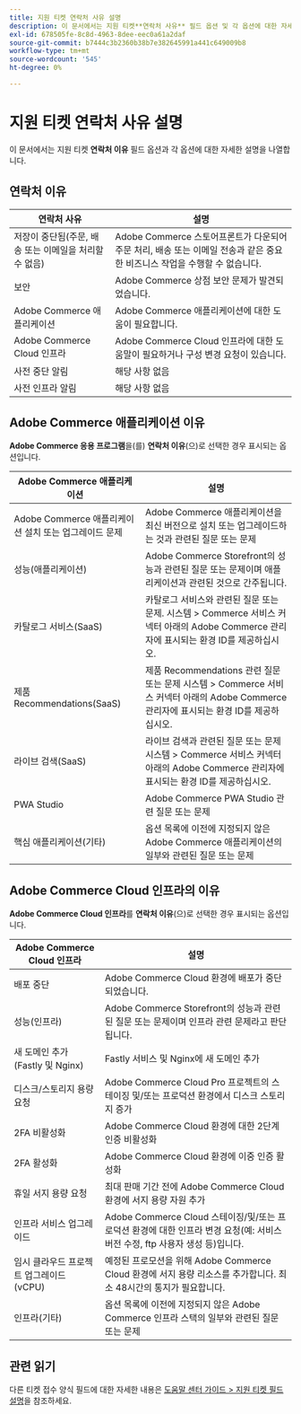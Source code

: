 ```yaml
---
title: 지원 티켓 연락처 사유 설명
description: 이 문서에서는 지원 티켓**연락처 사유** 필드 옵션 및 각 옵션에 대한 자세한 설명을 나열합니다.
exl-id: 678505fe-8c8d-4963-8dee-eec0a61a2daf
source-git-commit: b7444c3b2360b38b7e382645991a441c649009b8
workflow-type: tm+mt
source-wordcount: '545'
ht-degree: 0%

---
```


# 지원 티켓 연락처 사유 설명

이 문서에서는 지원 티켓 **연락처 이유** 필드 옵션과 각 옵션에 대한 자세한 설명을 나열합니다.

## 연락처 이유

<table class="tg">
<thead>
  <tr>
    <th><span style="font-weight:bold;font-style:normal">연락처 사유</span></th>
    <th><span style="font-weight:700;font-style:normal">설명</span></th>
  </tr>
</thead>
<tbody>
  <tr>
    <td>저장이 중단됨(주문, 배송 또는 이메일을 처리할 수 없음)</td>
    <td>Adobe Commerce 스토어프론트가 다운되어 주문 처리, 배송 또는 이메일 전송과 같은 중요한 비즈니스 작업을 수행할 수 없습니다.</td>
  </tr>
  <tr>
    <td>보안</td>
    <td>Adobe Commerce 상점 보안 문제가 발견되었습니다.</td>
  </tr>
  <tr>
    <td>Adobe Commerce 애플리케이션</td>
    <td>Adobe Commerce 애플리케이션에 대한 도움이 필요합니다.</td>
  </tr>
  <tr>
    <td>Adobe Commerce Cloud 인프라</td>
    <td>Adobe Commerce Cloud 인프라에 대한 도움말이 필요하거나 구성 변경 요청이 있습니다.</td>
  </tr>
  <tr>
    <td>사전 중단 알림</td>
    <td>해당 사항 없음</td>
  </tr>
  <tr>
    <td>사전 인프라 알림</td>
    <td>해당 사항 없음</td>
  </tr>
</tbody>
</table>

## Adobe Commerce 애플리케이션 이유

**Adobe Commerce 응용 프로그램**&#x200B;을(를) **연락처 이유**(으)로 선택한 경우 표시되는 옵션입니다.

<table class="tg">
<thead>
  <tr>
    <th><span style="font-weight:bold;font-style:normal">Adobe Commerce 애플리케이션</span></th>
    <th><span style="font-weight:700;font-style:normal">설명</span></th>
  </tr>
</thead>
<tbody>
  <tr>
    <td>Adobe Commerce 애플리케이션 설치 또는 업그레이드 문제</td>
    <td>Adobe Commerce 애플리케이션을 최신 버전으로 설치 또는 업그레이드하는 것과 관련된 질문 또는 문제</td>
  </tr>
  <tr>
    <td>성능(애플리케이션)</td>
    <td>Adobe Commerce Storefront의 성능과 관련된 질문 또는 문제이며 애플리케이션과 관련된 것으로 간주됩니다.</td>
  </tr>
  <tr>
    <td>카탈로그 서비스(SaaS)</td>
    <td>카탈로그 서비스와 관련된 질문 또는 문제.  시스템 &gt; Commerce 서비스 커넥터 아래의 Adobe Commerce 관리자에 표시되는 환경 ID를 제공하십시오.</td>
  </tr>
  <tr>
    <td>제품 Recommendations(SaaS)</td>
    <td>제품 Recommendations 관련 질문 또는 문제 시스템 &gt; Commerce 서비스 커넥터 아래의 Adobe Commerce 관리자에 표시되는 환경 ID를 제공하십시오.</td>
  </tr>
  <tr>
    <td>라이브 검색(SaaS)</td>
    <td>라이브 검색과 관련된 질문 또는 문제 시스템 &gt; Commerce 서비스 커넥터 아래의 Adobe Commerce 관리자에 표시되는 환경 ID를 제공하십시오.</td>
  </tr>
  <tr>
    <td>PWA Studio</td>
    <td>Adobe Commerce PWA Studio 관련 질문 또는 문제</td>
  </tr>
  <tr>
    <td>핵심 애플리케이션(기타)</td>
    <td>옵션 목록에 이전에 지정되지 않은 Adobe Commerce 애플리케이션의 일부와 관련된 질문 또는 문제</td>
  </tr>
</tbody>
</table>

## Adobe Commerce Cloud 인프라의 이유

**Adobe Commerce Cloud 인프라**&#x200B;를 **연락처 이유**(으)로 선택한 경우 표시되는 옵션입니다.

<table class="tg">
<thead>
  <tr>
    <th><span style="font-weight:bold;font-style:normal">Adobe Commerce Cloud 인프라</span></th>
    <th><span style="font-weight:700;font-style:normal">설명</span></th>
  </tr>
</thead>
<tbody>
  <tr>
    <td>배포 중단</td>
    <td>Adobe Commerce Cloud 환경에 배포가 중단되었습니다.</td>
  </tr>
  <tr>
    <td>성능(인프라)</td>
    <td>Adobe Commerce Storefront의 성능과 관련된 질문 또는 문제이며 인프라 관련 문제라고 판단됩니다.</td>
  </tr>
  <tr>
    <td>새 도메인 추가(Fastly 및 Nginx)</td>
    <td>Fastly 서비스 및 Nginx에 새 도메인 추가</td>
  </tr>
  <tr>
    <td>디스크/스토리지 용량 요청</td>
    <td>Adobe Commerce Cloud Pro 프로젝트의 스테이징 및/또는 프로덕션 환경에서 디스크 스토리지 증가</td>
  </tr>
  <tr>
    <td>2FA 비활성화</td>
    <td>Adobe Commerce Cloud 환경에 대한 2단계 인증 비활성화</td>
  </tr>
  <tr>
    <td>2FA 활성화</td>
    <td>Adobe Commerce Cloud 환경에 이중 인증 활성화</td>
  </tr>
  <tr>
    <td>휴일 서지 용량 요청</td>
    <td>최대 판매 기간 전에 Adobe Commerce Cloud 환경에 서지 용량 자원 추가</td>
  </tr>
  <tr>
    <td>인프라 서비스 업그레이드</td>
    <td>Adobe Commerce Cloud 스테이징/및/또는 프로덕션 환경에 대한 인프라 변경 요청(예: 서비스 버전 수정, ftp 사용자 생성 등)입니다.</td>
  </tr>
  <tr>
    <td>임시 클라우드 프로젝트 업그레이드(vCPU)</td>
    <td>예정된 프로모션을 위해 Adobe Commerce Cloud 환경에 서지 용량 리소스를 추가합니다. 최소 48시간의 통지가 필요합니다.</td>
  </tr>  
  <tr>
    <td>인프라(기타)</td>
    <td>옵션 목록에 이전에 지정되지 않은 Adobe Commerce 인프라 스택의 일부와 관련된 질문 또는 문제</td>
  </tr>
</tbody>
</table>

## 관련 읽기

다른 티켓 접수 양식 필드에 대한 자세한 내용은 [도움말 센터 가이드 > 지원 티켓 필드 설명](/help/help-center-guide/help-center/magento-help-center-user-guide.md#submit-tickets)을 참조하세요.
